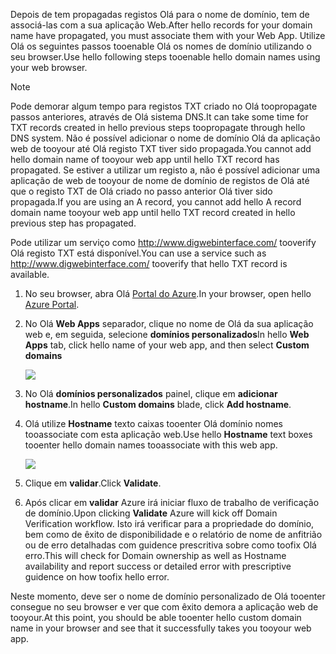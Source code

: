 <span data-ttu-id="d6c9d-101">Depois de tem propagadas registos Olá para o nome de domínio, tem de associá-las com a sua aplicação Web.</span><span class="sxs-lookup"><span data-stu-id="d6c9d-101">After hello records for your domain name have propagated, you must associate them with your Web App.</span></span> <span data-ttu-id="d6c9d-102">Utilize Olá os seguintes passos tooenable Olá os nomes de domínio utilizando o seu browser.</span><span class="sxs-lookup"><span data-stu-id="d6c9d-102">Use hello following steps tooenable hello domain names using your web browser.</span></span>

> [!NOTE]
> <span data-ttu-id="d6c9d-103">Pode demorar algum tempo para registos TXT criado no Olá toopropagate passos anteriores, através de Olá sistema DNS.</span><span class="sxs-lookup"><span data-stu-id="d6c9d-103">It can take some time for TXT records created in hello previous steps toopropagate through hello DNS system.</span></span> <span data-ttu-id="d6c9d-104">Não é possível adicionar o nome de domínio Olá da aplicação web de tooyour até Olá registo TXT tiver sido propagada.</span><span class="sxs-lookup"><span data-stu-id="d6c9d-104">You cannot add hello domain name of tooyour web app until hello TXT record has propagated.</span></span> <span data-ttu-id="d6c9d-105">Se estiver a utilizar um registo a, não é possível adicionar uma aplicação de web de tooyour de nome de domínio de registos de Olá até que o registo TXT de Olá criado no passo anterior Olá tiver sido propagada.</span><span class="sxs-lookup"><span data-stu-id="d6c9d-105">If you are using an A record, you cannot add hello A record domain name tooyour web app until hello TXT record created in hello previous step has propagated.</span></span>
> 
> <span data-ttu-id="d6c9d-106">Pode utilizar um serviço como <a href="http://www.digwebinterface.com/">http://www.digwebinterface.com/</a> tooverify Olá registo TXT está disponível.</span><span class="sxs-lookup"><span data-stu-id="d6c9d-106">You can use a service such as <a href="http://www.digwebinterface.com/">http://www.digwebinterface.com/</a> tooverify that hello TXT record is available.</span></span>
> 
> 

1. <span data-ttu-id="d6c9d-107">No seu browser, abra Olá [Portal do Azure](https://portal.azure.com).</span><span class="sxs-lookup"><span data-stu-id="d6c9d-107">In your browser, open hello [Azure Portal](https://portal.azure.com).</span></span>
2. <span data-ttu-id="d6c9d-108">No Olá **Web Apps** separador, clique no nome de Olá da sua aplicação web e, em seguida, selecione **domínios personalizados**</span><span class="sxs-lookup"><span data-stu-id="d6c9d-108">In hello **Web Apps** tab, click hello name of your web app, and then select **Custom domains**</span></span>
   
    ![](./media/custom-dns-web-site/dncmntask-cname-6.png)
3. <span data-ttu-id="d6c9d-109">No Olá **domínios personalizados** painel, clique em **adicionar hostname**.</span><span class="sxs-lookup"><span data-stu-id="d6c9d-109">In hello **Custom domains** blade, click **Add hostname**.</span></span>
4. <span data-ttu-id="d6c9d-110">Olá utilize **Hostname** texto caixas tooenter Olá domínio nomes tooassociate com esta aplicação web.</span><span class="sxs-lookup"><span data-stu-id="d6c9d-110">Use hello **Hostname** text boxes tooenter hello domain names tooassociate with this web app.</span></span>
   
    ![](./media/custom-dns-web-site/add-custom-domain.png)
5. <span data-ttu-id="d6c9d-111">Clique em **validar**.</span><span class="sxs-lookup"><span data-stu-id="d6c9d-111">Click **Validate**.</span></span>
6. <span data-ttu-id="d6c9d-112">Após clicar em **validar** Azure irá iniciar fluxo de trabalho de verificação de domínio.</span><span class="sxs-lookup"><span data-stu-id="d6c9d-112">Upon clicking **Validate** Azure will kick off Domain Verification workflow.</span></span> <span data-ttu-id="d6c9d-113">Isto irá verificar para a propriedade do domínio, bem como de êxito de disponibilidade e o relatório de nome de anfitrião ou de erro detalhadas com guidence prescritiva sobre como toofix Olá erro.</span><span class="sxs-lookup"><span data-stu-id="d6c9d-113">This will check for Domain ownership as well as Hostname availability and report success or detailed error with prescriptive guidence on how toofix hello error.</span></span>    

<span data-ttu-id="d6c9d-114">Neste momento, deve ser o nome de domínio personalizado de Olá tooenter consegue no seu browser e ver que com êxito demora a aplicação web de tooyour.</span><span class="sxs-lookup"><span data-stu-id="d6c9d-114">At this point, you should be able tooenter hello custom domain name in your browser and see that it successfully takes you tooyour web app.</span></span>

